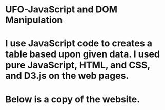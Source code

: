 # UFO-JavaScript and DOM Manipulation


# I use JavaScript code to creates a table based upon given data. I used pure JavaScript, HTML, and CSS, and D3.js on the web pages.

# Below is a copy of the website.

